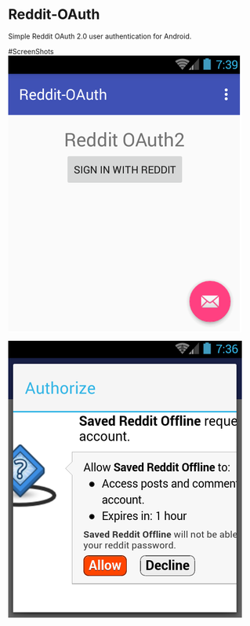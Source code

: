 # Reddit-OAuth
Simple Reddit OAuth 2.0 user authentication for Android.

#ScreenShots
![Sign in](/Screenshots/sign_in.png)

![Authorize](/Screenshots/Authorize_reddit.png)

